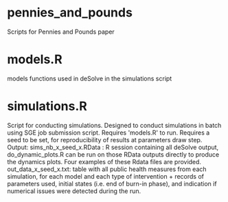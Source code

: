 # pennies_and_pounds
Scripts for Pennies and Pounds paper

# models.R
models functions used in deSolve in the simulations script

# simulations.R
Script for conducting simulations. Designed to conduct simulations in batch using SGE job submission script.
Requires 'models.R' to run.
Requires a seed to be set, for reproducibility of results at parameters draw step. 
Output:
sims_nb_x_seed_x.RData : R session containing all deSolve output, do_dynamic_plots.R can be run on those RData outputs directly to produce the dynamics plots. Four examples of these Rdata files are provided.
out_data_x_seed_x.txt: table with all public health measures from each simulation, for each model and each type of intervention + records of parameters used, initial states (i.e. end of burn-in phase), and indication if numerical issues were detected during the run.

